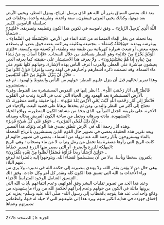 ------------------------------------------------------------------------

بعد ذلك يمضي السياق يقرر أن الله هو الذي يرسل الرياح، وينزل المطر، ويحيي
الأرض بعد موتها، وكذلك يحيي الموتى فيبعثون.. سنة واحدة، وطريقة واحدة،
وحلقات في سلسلة الناموس الكبير:  
«اللَّهُ الَّذِي يُرْسِلُ الرِّياحَ» .. وفق ناموسه في تكوين هذا الكون وتنظيمه
وتصريفه. «فَتُثِيرُ سَحاباً» .  
بما تحمله من بخار الماء المتصاعد من كتلة الماء في الأرض. «فَيَبْسُطُهُ فِي
السَّماءِ» .. ويفرشه ويمده. «وَيَجْعَلُهُ كِسَفاً» .. بتجميعه وتكثيفه وتراكمه بعضه
فوق بعض، أو يصطدم بعضه ببعض، أو تنبعث شرارة كهربائية بين طبقة منه وطبقة،
أو كسفة منه وكسفة. «فَتَرَى الْوَدْقَ يَخْرُجُ مِنْ خِلالِهِ» وهو المطر يتساقط من خلال
السحاب. «فَإِذا أَصابَ بِهِ مَنْ يَشاءُ مِنْ عِبادِهِ إِذا هُمْ يَسْتَبْشِرُونَ» .. ولا يعرف هذا
الاستبشار على حقيقته كما يعرفه الذين يعيشون مباشرة على المطر. والعرب
أعرف الناس بهذه الإشارة. وحياتهم كلها تقوم على ماء السماء، وقد تضمنت
ذكره أشعارهم وأخبارهم في لهفة وحب وإعزاز! «وَإِنْ كانُوا مِنْ قَبْلِ أَنْ يُنَزَّلَ
عَلَيْهِمْ مِنْ قَبْلِهِ لَمُبْلِسِينَ» ..  
وهذا تقرير لحالهم قبل أن ينزل عليهم المطر: حولهم من اليأس والقنوط
والهمود.. ثم هم يستبشرون..  
«فَانْظُرْ إِلى آثارِ رَحْمَتِ اللَّهِ» ..! انظر إليها في النفوس المستبشرة بعد
القنوط، وفي الأرض المستبشرة بعد الهمود وفي الحياة التي تدب في التربة
وتدب في القلوب.  
«فَانْظُرْ إِلى آثارِ رَحْمَتِ اللَّهِ كَيْفَ يُحْيِ الْأَرْضَ بَعْدَ مَوْتِها» .. إنها حقيقة واقعة
منظورة، لا تحتاج إلى أكثر من النظر والتدبر. ومن ثم يتخذها برهانا على
قضية البعث والإحياء في الآخرة. على طريقة الجدل القرآني، الذي يتخذ من
مشاهد الكون المنظورة، وواقع الحياة المشهودة، مادته وبرهانه ويجعل من ساحة
الكون العريض مجاله وميدانه:  
«إِنَّ ذلِكَ لَمُحْيِ الْمَوْتى» .. «وَهُوَ عَلى كُلِّ شَيْءٍ قَدِيرٌ» ..  
وهذه آثار رحمة الله في الأرض تنطق بصدق هذا الوعد وتؤكد هذا المصير.  
وبعد تقرير هذه الحقيقة يمضي في تصوير حال القوم الذين يستبشرون بالرياح
المحملة بالماء ويستروحون بآثار رحمة الله عند نزوله من السماء.. يمضي في
تصوير حالهم لو كانت الريح التي رأوها مصفرة بما تحمل من رمل وتراب لا من
ماء وسحاب- وهي الريح المهلكة للزرع والضرع- أو التي يصفر منها الزرع فيصير
حطاما:  
«وَلَئِنْ أَرْسَلْنا رِيحاً فَرَأَوْهُ مُصْفَرًّا لَظَلُّوا مِنْ بَعْدِهِ يَكْفُرُونَ» ..  
يكفرون سخطا ويأسا، بدلا من أن يستسلموا لقضاء الله، ويتوجهوا إليه
بالضراعة ليرفع عنهم البلاء.  
وهي حال من لا يؤمن بقدر الله، ولا يهتدي ببصيرته إلى حكمة الله في تدبيره،
ولا يرى من وراء الأحداث يد الله التي تنسق هذا الكون كله وتقدر كل أمر وكل
حادث. وفق ذلك التنسيق الشامل للوجود المترابط الأجزاء..  
وعند هذا الحد من تصوير تقلبات البشر وفق أهوائهم، وعدم انتفاعهم بآيات
الله التي يرونها ماثلة في الكون من حولهم وعدم إدراكهم لحكمة الله من وراء
ما يشهدونه من وقائع وأحداث.. عند هذا يتوجه بالخطاب إلى رسول الله- صلّى
الله عليه وسلّم- يعزيه عن إخفاق جهوده في هداية الكثير منهم ويرد هذا إلى
طبيعتهم التي لا حيلة له فيها، وانطماس بصيرتهم وعماها:

------------------------------------------------------------------------

الجزء: 5 ¦ الصفحة: 2775
